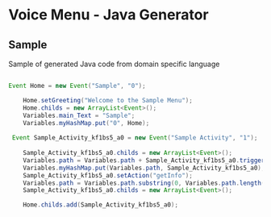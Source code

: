 Voice Menu - Java Generator
==========================

Sample
------

Sample of generated Java code from domain specific language

```java

Event Home = new Event("Sample", "0");

    Home.setGreeting("Welcome to the Sample Menu");
    Home.childs = new ArrayList<Event>();
    Variables.main_Text = "Sample";
    Variables.myHashMap.put("0", Home);
    
 Event Sample_Activity_kf1bs5_a0 = new Event("Sample Activity", "1");
 
    Sample_Activity_kf1bs5_a0.childs = new ArrayList<Event>();
    Variables.path = Variables.path + Sample_Activity_kf1bs5_a0.trigger;
    Variables.myHashMap.put(Variables.path, Sample_Activity_kf1bs5_a0);
    Sample_Activity_kf1bs5_a0.setAction("getInfo");
    Variables.path = Variables.path.substring(0, Variables.path.length() - 1);
    Sample_Activity_kf1bs5_a0.childs = new ArrayList<Event>();

    Home.childs.add(Sample_Activity_kf1bs5_a0);
```
